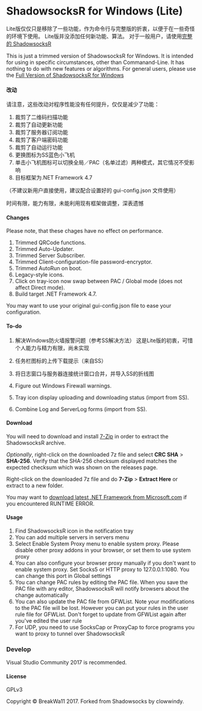 ShadowsocksR for Windows (Lite)
=======================

Lite版仅仅只是移除了一些功能，作为命令行与完整版的折衷，以便于在一些奇怪的环境下使用。
Lite版并没添加任何新功能、算法。
对于一般用户，请使用[完整的 ShadowsocksR](https://github.com/shadowsocksrr/shadowsocksr-csharp/releases)

This is just a trimmed version of ShadowsocksR for Windows. It is intended for using in specific circumstances, other than Commanand-Line.
It has nothing to do with new features or algorithms.
For general users, please use the [Full Version of ShadowsocksR for Windows](https://github.com/shadowsocksrr/shadowsocksr-csharp/releases)

#### 改动

请注意，这些改动对程序性能没有任何提升，仅仅是减少了功能：

1. 裁剪了二维码扫描功能
1. 裁剪了自动更新功能
1. 裁剪了服务器订阅功能
1. 裁剪了客户端密码功能
1. 裁剪了自动运行功能
1. 更换图标为SS蓝色小飞机
1. 单击小飞机图标可以切换全局／PAC（名单过滤）两种模式，其它情况不受影响
1. 目标框架为.NET Framework 4.7

（不建议新用户直接使用，建议配合设置好的 gui-config.json 文件使用）

时间有限，能力有限，未能利用现有框架做调整，深表遗憾

#### Changes

Please note, that these chages have no effect on performance.

1. Trimmed QRCode functions.
1. Trimmed Auto-Updater.
1. Trimmed Server Subscriber.
1. Trimmed Client-configuration-file password-encryptor.
1. Trimmed AutoRun on boot.
1. Legacy-style icons.
1. Click on tray-icon now swap between PAC / Global mode (does not affect Direct mode).
1. Build target .NET Framework 4.7.

You may want to use your original gui-config.json file to ease your configuration.

#### To-do

1. 解决Windows防火墙报警问题（参考SS解决方法）
这是Lite版的初衷，可惜个人能力与精力有限，尚未实现
1. 任务栏图标的上传下载提示（来自SS）
1. 将日志窗口与服务器连接统计窗口合并，并导入SS的折线图

1. Figure out Windows Firewall warnings.
1. Tray icon display uploading and downloading status (import from SS).
1. Combine Log and ServerLog forms (import from SS).

#### Download

You will need to download and install [7-Zip](http://www.7-zip.org/) in order 
to extract the ShadowsocksR archive.

_Optionally_, right-click on the downloaded 7z file and select 
**CRC SHA** > **SHA-256**. Verify that the SHA-256 checksum displayed 
matches the expected checksum which was shown on the releases page.

Right-click on the downloaded 7z file and do **7-Zip** > **Extract Here** 
or extract to a new folder.

You may want to [download latest .NET Framework from Microsoft.com](https://www.microsoft.com/net/download/thank-you/net471) 
if you encountered RUNTIME ERROR.

#### Usage

1. Find ShadowsocksR icon in the notification tray
2. You can add multiple servers in servers menu
3. Select Enable System Proxy menu to enable system proxy. Please disable other
proxy addons in your browser, or set them to use system proxy
4. You can also configure your browser proxy manually if you don't want to enable
system proxy. Set Socks5 or HTTP proxy to 127.0.0.1:1080. You can change this
port in Global settings
5. You can change PAC rules by editing the PAC file. When you save the PAC file
with any editor, ShadowsocksR will notify browsers about the change automatically
6. You can also update the PAC file from GFWList. Note your modifications to the PAC
file will be lost. However you can put your rules in the user rule file for GFWList.
Don't forget to update from GFWList again after you've edited the user rule
7. For UDP, you need to use SocksCap or ProxyCap to force programs you want
to proxy to tunnel over ShadowsocksR

### Develop

Visual Studio Community 2017 is recommended.

#### License

GPLv3

Copyright © BreakWa11 2017. Forked from Shadowsocks by clowwindy.